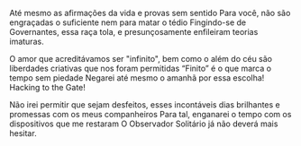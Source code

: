 Até mesmo as afirmações da vida e provas sem sentido
Para você, não são engraçadas o suficiente nem para matar o tédio
Fingindo-se de Governantes, essa raça tola,
e presunçosamente enfileiram teorias imaturas. 

O amor que acreditávamos ser "infinito", bem como o além do céu 
são liberdades criativas que nos foram permitidas 
“Finito” é o que marca o tempo sem piedade
Negarei até mesmo o amanhã por essa escolha! Hacking to the Gate! 

Não irei permitir que sejam desfeitos, 
esses incontáveis dias brilhantes e promessas com os meus companheiros 
Para tal, enganarei o tempo com os dispositivos que me restaram 
O Observador Solitário já não deverá mais hesitar. 
